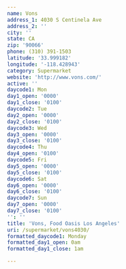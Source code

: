 ```yaml
---
name: Vons
address_1: 4030 S Centinela Ave
address_2: ''
city: ''
state: CA
zip: '90066'
phone: (310) 391-1503
latitude: '33.999182'
longitude: '-118.428943'
category: Supermarket
website: 'http://www.vons.com/'
active: ''
daycode1: Mon
day1_open: '0000'
day1_close: '0100'
daycode2: Tue
day2_open: '0000'
day2_close: '0100'
daycode3: Wed
day3_open: '0000'
day3_close: '0100'
daycode4: Thu
day4_open: '0100'
daycode5: Fri
day5_open: '0000'
day5_close: '0100'
daycode6: Sat
day6_open: '0000'
day6_close: '0100'
daycode7: Sun
day7_open: '0000'
day7_close: '0100'
'': ''
title: 'Vons, Food Oasis Los Angeles'
uri: /supermarket/vons4030/
formatted_daycode1: Monday
formatted_day1_open: 0am
formatted_day1_close: 1am

---
```

